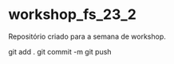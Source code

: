 # workshop_fs_23_2
Repositório criado para a semana de workshop. 

git add . 
git commit -m 
git push
